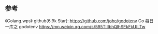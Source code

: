 ## 参考
《Golang.wps》
github(6.9k Star):
    https://github.com/joho/godotenv
Go 每日一库之 godotenv
    https://mp.weixin.qq.com/s/595TIIlbhQlhSEkEkUILTw

